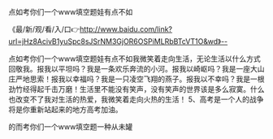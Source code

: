 点如考你们一个www填空题娃有点不如

《最/新/观/看/入/口👉http://www.baidu.com/link?url=jHz8AcivB1yuSpc8sJSrNM3GjOR6OSPiMLRbBTcVT1O&wd》--

点如考你们一个www填空题娃有点不如我微笑着走向生活，无论生活以什么方式回敬我。报我以平坦吗？我是一条欢乐奔流的小河。报我以崎岖吗？我是一座大山庄严地思索！报我以幸福吗？我是一只凌空飞翔的燕子。报我以不幸吗？我是一根劲竹经得起千击万磨！生活里不能没有笑声，没有笑声的世界该是多么寂寞。什么也改变不了我对生活的热爱，我微笑着走向火热的生活！
	5、高考是一个人的战争将是你重新站起来的地方高考加油。





的而考你们一个www填空题一种从未罐
